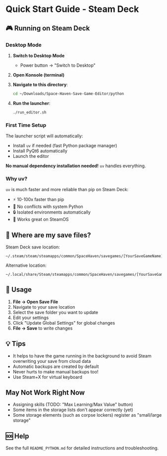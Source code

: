 # Quick Start Guide - Steam Deck

## 🎮 Running on Steam Deck

### Desktop Mode

1. **Switch to Desktop Mode**
   - Power button → "Switch to Desktop"

2. **Open Konsole (terminal)**

3. **Navigate to this directory**:
   ```bash
   cd ~/Downloads/Space-Haven-Save-Game-Editor/python
   ```

4. **Run the launcher**:
   ```bash
   ./run_editor.sh
   ```

### First Time Setup

The launcher script will automatically:
- Install `uv` if needed (fast Python package manager)
- Install PyQt6 automatically
- Launch the editor

**No manual dependency installation needed!** `uv` handles everything.

### Why uv?

`uv` is much faster and more reliable than pip on Steam Deck:
- ⚡ 10-100x faster than pip
- 🎯 No conflicts with system Python
- 🔒 Isolated environments automatically
- 💪 Works great on SteamOS

## 📁 Where are my save files?

Steam Deck save location:
```
~/.steam/steam/steamapps/common/SpaceHaven/savegames/[YourSaveGameName]
```

Alternative location:
```
~/.local/share/Steam/steamapps/common/SpaceHaven/savegames/[YourSaveGameName]
```

## 🔧 Usage

1. **File → Open Save File**
2. Navigate to your save location
3. Select the save folder you want to update
4. Edit your settings
5. Click "Update Global Settings" for global changes
6. **File → Save** to write changes

## 💡 Tips

- It helps to have the game running in the background to avoid Steam overwriting your save from cloud data
- Automatic backups are created by default
- Never hurts to make manual backups too!
- Use Steam+X for virtual keyboard

## May Not Work Right Now

- Assigning skills (TODO:  "Max Learning/Max Value" button)
- Some items in the storage lists don't appear correctly (yet)
- Some storage elements (such as corpse lockers) register as "small/large storage"

## 🆘 Help

See the full `README_PYTHON.md` for detailed instructions and troubleshooting.
